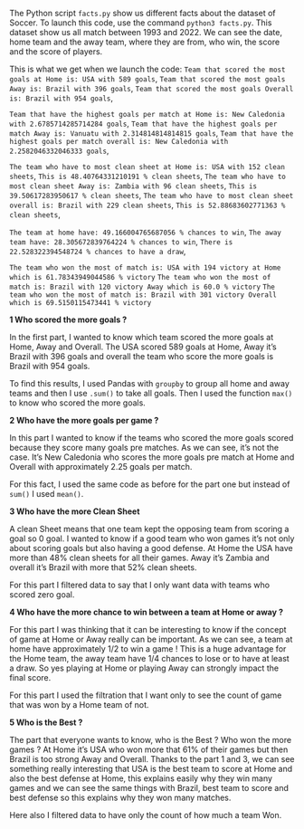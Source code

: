 The Python script `facts.py` show us different facts about the dataset of Soccer.
To launch this code, use the command `python3 facts.py`.
This dataset show us all match between 1993 and 2022.
We can see the date, home team and the away team, where they are from, who win, the score and the score of players.

This is what we get when we launch the code:
`Team that scored the most goals at Home is: USA with 589 goals`,
`Team that scored the most goals Away is: Brazil with 396 goals`,
`Team that scored the most goals Overall is: Brazil with 954 goals`,

`Team that have the highest goals per match at Home is: New Caledonia with 2.6785714285714284 goals`,
`Team that have the highest goals per match Away is: Vanuatu with 2.314814814814815 goals`,
`Team that have the highest goals per match overall is: New Caledonia with 2.2582046332046333 goals`,

`The team who have to most clean sheet at Home is: USA with 152 clean sheets`,
`This is 48.40764331210191 % clean sheets`,
`The team who have to most clean sheet Away is: Zambia with 96 clean sheets`,
`This is 39.50617283950617 % clean sheets`,
`The team who have to most clean sheet overall is: Brazil with 229 clean sheets`,
`This is 52.88683602771363 % clean sheets`,

`The team at home have: 49.166004765687056 % chances to win`,
`The away team have: 28.305672839764224 % chances to win`,
`There is 22.528322394548724 % chances to have a draw`,

`The team who won the most of match is: USA with 194 victory at Home which is 61.78343949044586 % victory`
`The team who won the most of match is: Brazil with 120 victory Away which is 60.0 % victory`
`The team who won the most of match is: Brazil with 301 victory Overall which is 69.5150115473441 % victory`

**1 Who scored the more goals ?**

In the first part, I wanted to know which team scored the more goals at Home, Away and Overall.
The USA scored 589 goals at Home, Away it’s Brazil with 396 goals and overall the team who score the more goals is Brazil with 954 goals.

To find this results, I used Pandas with `groupby` to group all home and away teams and then I use `.sum()` to take all goals. Then I used the function `max()` to know who scored the more goals.

**2 Who have the more goals per game ?**

In this part I wanted to know if the teams who scored the more goals scored because they score many goals pre matches. As we can see, it’s not the case. It’s New Caledonia who scores the more goals pre match at Home and Overall with approximately 2.25 goals per match.

For this fact, I used the same code as before for the part one but instead of `sum()` I used `mean()`.

**3 Who have the more Clean Sheet**

A clean Sheet means that one team kept the opposing team from scoring a goal so 0 goal. I wanted to know if a good team who won games it’s not only about scoring goals but also having a good defense. At Home the USA have more than 48% clean sheets for all their games. Away it’s Zambia and overall it’s Brazil with more that 52% clean sheets.

For this part I filtered data to say that I only want data with teams who scored zero goal.

**4 Who have the more chance to win between a team at Home or away ?**

For this part I was thinking that it can be interesting to know if the concept of game at Home or Away really can be important. As we can see, a team at home have approximately 1/2 to win a game ! This is a huge advantage for the Home team, the away team have 1/4 chances to lose or to have at least a draw.
So yes playing at Home or playing Away can strongly impact the final score.

For this part I used the filtration that I want only to see the count of game that was won by a Home team of not.

**5 Who is the Best ?**

The part that everyone wants to know, who is the Best ? Who won the more games ? At Home it’s USA who won more that 61% of their games but then Brazil is too strong Away and Overall. Thanks to the part 1 and 3, we can see something really interesting that USA is the best team to score at Home and also the best defense at Home, this explains easily why they win many games and we can see the same things with Brazil, best team to score and best defense so this explains why they won many matches.

Here also I filtered data to have only the count of how much a team Won.

